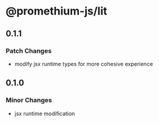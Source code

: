 # @promethium-js/lit

## 0.1.1

### Patch Changes

- modify jsx runtime types for more cohesive experience

## 0.1.0

### Minor Changes

- jsx runtime modification
